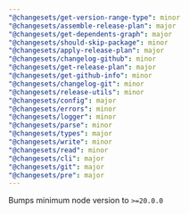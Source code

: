 ```yaml
---
"@changesets/get-version-range-type": minor
"@changesets/assemble-release-plan": major
"@changesets/get-dependents-graph": major
"@changesets/should-skip-package": minor
"@changesets/apply-release-plan": major
"@changesets/changelog-github": minor
"@changesets/get-release-plan": major
"@changesets/get-github-info": minor
"@changesets/changelog-git": minor
"@changesets/release-utils": minor
"@changesets/config": major
"@changesets/errors": minor
"@changesets/logger": minor
"@changesets/parse": minor
"@changesets/types": major
"@changesets/write": minor
"@changesets/read": minor
"@changesets/cli": major
"@changesets/git": major
"@changesets/pre": major
---
```


Bumps minimum node version to `>=20.0.0`
